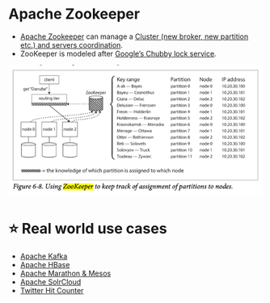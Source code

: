 # Apache Zookeeper
- [Apache Zookeeper](https://zookeeper.apache.org/) can manage a [Cluster (new broker, new partition etc.) and servers coordination](Readme.md).
- ZooKeeper is modeled after [Google’s Chubby lock service](https://people.cs.rutgers.edu/~pxk/417/notes/chubby.html).

![img.png](assets/zookeeper_cluster_meta_data.png)

# :star: Real world use cases
- [Apache Kafka](../4_MessageBrokersEDA/Kafka/Readme.md#zookeeper)
- [Apache HBase](../3_Databases/11_WideColumn-Databases/ApacheHBase.md)
- [Apache Marathon & Mesos](../9_Container&Orchestration/ApacheMarathon&Mesos.md)
- [Apache SolrCloud](../3_Databases/9_Search-Databases/ApacheSolr.md)
- [Twitter Hit Counter](../0_HLDUseCasesProblems/HitCounterDesignTwitter/Readme.md)